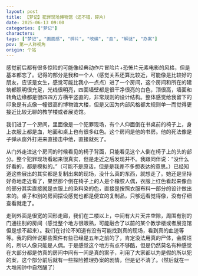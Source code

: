```yaml
---
layout: post
title: 【梦记】犯罪现场博物馆（还不错，碎片）
date: 2025-06-13 09:00
categories: ["梦记"]
characters: 
tags: ["梦记", "画面感", "碎片", "改编", "血", "解谜", "办案"]
pov: 第一人称视角
origin: 个站
---
```


感觉前后都有很多惊险的可能像经典动作片冒险片+恐怖片元素电影的风格，但是基本都忘了。记得的部分是我和一个人（感觉关系还算比较近，可能像是比较好的朋友，应该是女生，感觉可能比我小一点点）进了一个房间，这个房间和所在的建筑都照明很充足，光线很明亮，四面墙壁都是很干净很亮的白色，顶很高，墙面和转角边缘都是很四四方方横平竖直的，非常规则的设计结构。整体感觉给我留下的印象是有点像一幢很高的博物馆大楼，但是又因为内部风格都太规则单一而觉得更接近比较无聊的教学楼或者展览馆。

我们进了一个房间，里面像是一个犯罪现场，有个人仰面倒在书桌前的椅子上，身上衣服上都是血，地面和桌上也有很多红色。这个房间是他的书房。他的死法像是子弹从窗外打进来直接击中他，直接就死了。

从门外走进这个房间的时候看见的椅子背面，只能看见这个人倒在椅子上的头的部分。整个犯罪现场看起来很真实，但是走近之后发现并不。我跟同伴说：“没什么好看的，都是模拟的。”（可能不是原话，但是是我差不多想表达的意思。）已经知道这些展出的其实都是复制出来的现场，没什么真的东西，就想走了。她还是坚持好奇地走近看了，果然那个倒在椅子上的人是个橡胶人偶，衣服上红色看起来像血的部分其实直接就是衣服上的染料染的色，直接是按照衣服布料一部分的设计做出来的。桌子和别的房间摆设感觉也都是便宜的复制品，只够远看觉得像，没有仔细查看就走了。

走到外面是很宽的回形走廊，我们在二楼以上，中间有大片天井空隙，周围有别的门通往别的房间（感觉整个地方很眼熟，可能融合了以前的某个教学楼或者展览馆但是想不起来）。我们在讨论不知道有没有可能找到真的现场，看到真的血迹等等。我的同伴说那些案件有些已经是五年之前的了，肯定没法用真的尸体，会腐烂的，所以人像只能是人偶。于是感觉这个地方有点不够酷，但是仍然莫名有种感觉在大部分都是仿真的房间中间有一间是真的案子，利用了大家都以为是假的所以犯的案，这个部分前后就有一些探险推理办案的剧情，但是记不清了。（然后就在一大堆闹钟中自然醒了）
